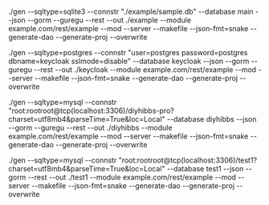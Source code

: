 

./gen --sqltype=sqlite3 --connstr "./example/sample.db" --database main --json --gorm --guregu --rest --out ./example --module example.com/rest/example --mod --server --makefile --json-fmt=snake --generate-dao --generate-proj --overwrite

./gen --sqltype=postgres --connstr "user=postgres password=postgres dbname=keycloak sslmode=disable" --database keycloak --json --gorm --guregu --rest --out ./keycloak --module example.com/rest/example --mod --server --makefile --json-fmt=snake --generate-dao --generate-proj --overwrite

./gen --sqltype=mysql --connstr "root:rootroot@tcp(localhost:3306)/diyhibbs-pro?charset=utf8mb4&parseTime=True&loc=Local" --database diyhibbs --json --gorm --guregu --rest --out ./diyhibbs --module example.com/rest/example --mod --server --makefile --json-fmt=snake --generate-dao --generate-proj --overwrite

./gen --sqltype=mysql --connstr "root:rootroot@tcp(localhost:3306)/test1?charset=utf8mb4&parseTime=True&loc=Local" --database test1 --json --gorm --rest --out ./test1 --module example.com/rest/example --mod --server --makefile --json-fmt=snake --generate-dao --generate-proj --overwrite
